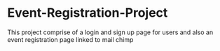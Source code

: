 # Event-Registration-Project
This project comprise of a login and sign up page for users and also an event registration page linked to mail chimp 
